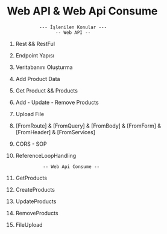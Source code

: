 # Web API & Web Api Consume

                --- İşlenilen Konular ---
                      -- Web API --
 1) Rest && RestFul
 2) Endpoint Yapısı
 3) Veritabanını Oluşturma
 4) Add Product Data
 5) Get Product && Products
 6) Add - Update - Remove Products
 7) Upload File
 8) [FromRoute] & [FromQuery] & [FromBody] & [FromForm] & [FromHeader] & [FromServices] 
 9) CORS - SOP
 10) ReferenceLoopHandling
 
                   -- Web Api Consume --
                   
 1) GetProducts
 2) CreateProducts
 3) UpdateProducts
 4) RemoveProducts
 5) FileUpload
